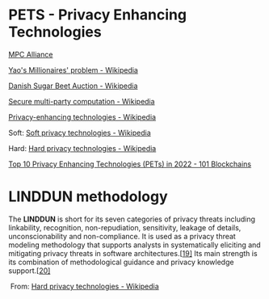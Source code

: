 # PETS - Privacy Enhancing Technologies



[MPC Alliance](https://www.mpcalliance.org/)

[Yao's Millionaires' problem - Wikipedia](https://en.wikipedia.org/wiki/Yao's_Millionaires'_problem)

[Danish Sugar Beet Auction - Wikipedia](https://en.wikipedia.org/wiki/Danish_Sugar_Beet_Auction)

[Secure multi-party computation - Wikipedia](https://en.wikipedia.org/wiki/Secure_multi-party_computation)

[Privacy-enhancing technologies - Wikipedia](https://en.wikipedia.org/wiki/Privacy-enhancing_technologies)

Soft: [Soft privacy technologies - Wikipedia](https://en.wikipedia.org/wiki/Soft_privacy_technologies)

Hard: [Hard privacy technologies - Wikipedia](https://en.wikipedia.org/wiki/Hard_privacy_technologies)

[Top 10 Privacy Enhancing Technologies (PETs) in 2022 - 101 Blockchains](https://101blockchains.com/top-privacy-enhancing-technologies/)

# LINDDUN methodology

The **LINDDUN** is short for its seven categories of privacy threats including linkability, recognition, non-repudiation, sensitivity, leakage of details, unconscionability and non-compliance. It is used as a privacy threat modeling methodology that supports analysts in systematically eliciting and mitigating privacy threats in software architectures.[[19\]](https://en.wikipedia.org/wiki/Hard_privacy_technologies#cite_note-19) Its main strength is its combination of methodological guidance and privacy knowledge support.[[20\]](https://en.wikipedia.org/wiki/Hard_privacy_technologies#cite_note-20)

​        From: [Hard privacy technologies - Wikipedia](https://en.wikipedia.org/wiki/Hard_privacy_technologies)